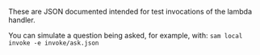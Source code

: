 These are JSON documented intended for test invocations of the lambda handler.

You can simulate a question being asked, for example, with:
`sam local invoke -e invoke/ask.json`
